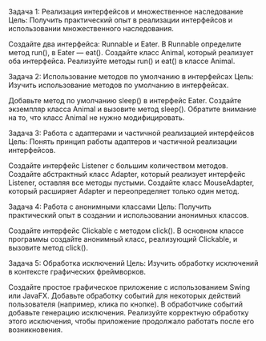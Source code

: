 Задача 1: Реализация интерфейсов и множественное наследование
Цель: Получить практический опыт в реализации интерфейсов и использовании множественного наследования.

Создайте два интерфейса: Runnable и Eater. В Runnable определите метод run(), в Eater — eat().
Создайте класс Animal, который реализует оба интерфейса.
Реализуйте методы run() и eat() в классе Animal.

Задача 2: Использование методов по умолчанию в интерфейсах
Цель: Изучить использование методов по умолчанию в интерфейсах.

Добавьте метод по умолчанию sleep() в интерфейс Eater.
Создайте экземпляр класса Animal и вызовите метод sleep(). Обратите внимание на то, что класс Animal не нужно модифицировать.

Задача 3: Работа с адаптерами и частичной реализацией интерфейсов
Цель: Понять принцип работы адаптеров и частичной реализации интерфейсов.

Создайте интерфейс Listener с большим количеством методов.
Создайте абстрактный класс Adapter, который реализует интерфейс Listener, оставляя все методы пустыми.
Создайте класс MouseAdapter, который расширяет Adapter и переопределяет только один метод.

Задача 4: Работа с анонимными классами
Цель: Получить практический опыт в создании и использовании анонимных классов.

Создайте интерфейс Clickable с методом click().
В основном классе программы создайте анонимный класс, реализующий Clickable, и вызовите метод click().

Задача 5: Обработка исключений
Цель: Изучить обработку исключений в контексте графических фреймворков.

Создайте простое графическое приложение с использованием Swing или JavaFX.
Добавьте обработку событий для некоторых действий пользователя (например, клика по кнопке).
В обработчике событий добавьте генерацию исключения.
Реализуйте корректную обработку этого исключения, чтобы приложение продолжало работать после его возникновения.